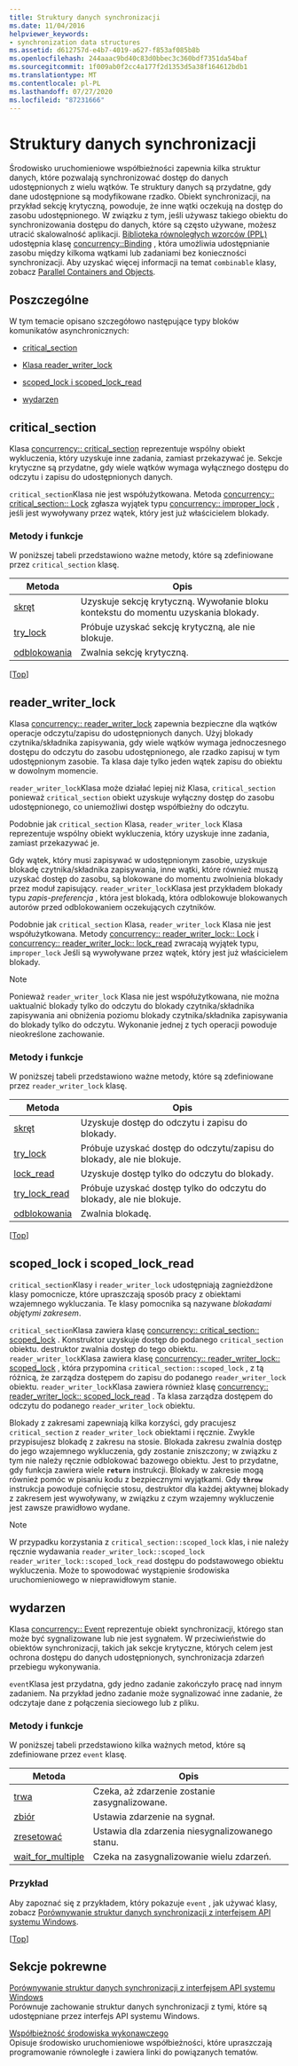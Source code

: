 ```yaml
---
title: Struktury danych synchronizacji
ms.date: 11/04/2016
helpviewer_keywords:
- synchronization data structures
ms.assetid: d612757d-e4b7-4019-a627-f853af085b8b
ms.openlocfilehash: 244aaac9bd40c83d0bbec3c360bdf7351da54baf
ms.sourcegitcommit: 1f009ab0f2cc4a177f2d1353d5a38f164612bdb1
ms.translationtype: MT
ms.contentlocale: pl-PL
ms.lasthandoff: 07/27/2020
ms.locfileid: "87231666"
---
```

# <a name="synchronization-data-structures"></a>Struktury danych synchronizacji

Środowisko uruchomieniowe współbieżności zapewnia kilka struktur danych, które pozwalają synchronizować dostęp do danych udostępnionych z wielu wątków. Te struktury danych są przydatne, gdy dane udostępnione są modyfikowane rzadko. Obiekt synchronizacji, na przykład sekcję krytyczną, powoduje, że inne wątki oczekują na dostęp do zasobu udostępnionego. W związku z tym, jeśli używasz takiego obiektu do synchronizowania dostępu do danych, które są często używane, możesz utracić skalowalność aplikacji. [Biblioteka równoległych wzorców (PPL)](../../parallel/concrt/parallel-patterns-library-ppl.md) udostępnia klasę [concurrency::Binding](../../parallel/concrt/reference/combinable-class.md) , która umożliwia udostępnianie zasobu między kilkoma wątkami lub zadaniami bez konieczności synchronizacji. Aby uzyskać więcej informacji na temat `combinable` klasy, zobacz [Parallel Containers and Objects](../../parallel/concrt/parallel-containers-and-objects.md).

## <a name="sections"></a><a name="top"></a>Poszczególne

W tym temacie opisano szczegółowo następujące typy bloków komunikatów asynchronicznych:

- [critical_section](#critical_section)

- [Klasa reader_writer_lock](#reader_writer_lock)

- [scoped_lock i scoped_lock_read](#scoped_lock)

- [wydarzen](#event)

## <a name="critical_section"></a><a name="critical_section"></a>critical_section

Klasa [concurrency:: critical_section](../../parallel/concrt/reference/critical-section-class.md) reprezentuje wspólny obiekt wykluczenia, który uzyskuje inne zadania, zamiast przekazywać je. Sekcje krytyczne są przydatne, gdy wiele wątków wymaga wyłącznego dostępu do odczytu i zapisu do udostępnionych danych.

`critical_section`Klasa nie jest współużytkowana. Metoda [concurrency:: critical_section:: Lock](reference/critical-section-class.md#lock) zgłasza wyjątek typu [concurrency:: improper_lock](../../parallel/concrt/reference/improper-lock-class.md) , jeśli jest wywoływany przez wątek, który jest już właścicielem blokady.

### <a name="methods-and-features"></a>Metody i funkcje

W poniższej tabeli przedstawiono ważne metody, które są zdefiniowane przez `critical_section` klasę.

|Metoda|Opis|
|------------|-----------------|
|[skręt](reference/critical-section-class.md#lock)|Uzyskuje sekcję krytyczną. Wywołanie bloku kontekstu do momentu uzyskania blokady.|
|[try_lock](reference/critical-section-class.md#try_lock)|Próbuje uzyskać sekcję krytyczną, ale nie blokuje.|
|[odblokowania](reference/critical-section-class.md#unlock)|Zwalnia sekcję krytyczną.|

[[Top](#top)]

## <a name="reader_writer_lock"></a><a name="reader_writer_lock"></a>reader_writer_lock

Klasa [concurrency:: reader_writer_lock](../../parallel/concrt/reference/reader-writer-lock-class.md) zapewnia bezpieczne dla wątków operacje odczytu/zapisu do udostępnionych danych. Użyj blokady czytnika/składnika zapisywania, gdy wiele wątków wymaga jednoczesnego dostępu do odczytu do zasobu udostępnionego, ale rzadko zapisuj w tym udostępnionym zasobie. Ta klasa daje tylko jeden wątek zapisu do obiektu w dowolnym momencie.

`reader_writer_lock`Klasa może działać lepiej niż Klasa, `critical_section` ponieważ `critical_section` obiekt uzyskuje wyłączny dostęp do zasobu udostępnionego, co uniemożliwi dostęp współbieżny do odczytu.

Podobnie jak `critical_section` Klasa, `reader_writer_lock` Klasa reprezentuje wspólny obiekt wykluczenia, który uzyskuje inne zadania, zamiast przekazywać je.

Gdy wątek, który musi zapisywać w udostępnionym zasobie, uzyskuje blokadę czytnika/składnika zapisywania, inne wątki, które również muszą uzyskać dostęp do zasobu, są blokowane do momentu zwolnienia blokady przez moduł zapisujący. `reader_writer_lock`Klasa jest przykładem blokady typu *zapis-preferencja* , która jest blokadą, która odblokowuje blokowanych autorów przed odblokowaniem oczekujących czytników.

Podobnie jak `critical_section` Klasa, `reader_writer_lock` Klasa nie jest współużytkowana. Metody [concurrency:: reader_writer_lock:: Lock](reference/reader-writer-lock-class.md#lock) i [concurrency:: reader_writer_lock:: lock_read](reference/reader-writer-lock-class.md#lock_read) zwracają wyjątek typu, `improper_lock` Jeśli są wywoływane przez wątek, który jest już właścicielem blokady.

> [!NOTE]
> Ponieważ `reader_writer_lock` Klasa nie jest współużytkowana, nie można uaktualnić blokady tylko do odczytu do blokady czytnika/składnika zapisywania ani obniżenia poziomu blokady czytnika/składnika zapisywania do blokady tylko do odczytu. Wykonanie jednej z tych operacji powoduje nieokreślone zachowanie.

### <a name="methods-and-features"></a>Metody i funkcje

W poniższej tabeli przedstawiono ważne metody, które są zdefiniowane przez `reader_writer_lock` klasę.

|Metoda|Opis|
|------------|-----------------|
|[skręt](reference/reader-writer-lock-class.md#lock)|Uzyskuje dostęp do odczytu i zapisu do blokady.|
|[try_lock](reference/reader-writer-lock-class.md#try_lock)|Próbuje uzyskać dostęp do odczytu/zapisu do blokady, ale nie blokuje.|
|[lock_read](reference/reader-writer-lock-class.md#lock_read)|Uzyskuje dostęp tylko do odczytu do blokady.|
|[try_lock_read](reference/reader-writer-lock-class.md#try_lock_read)|Próbuje uzyskać dostęp tylko do odczytu do blokady, ale nie blokuje.|
|[odblokowania](reference/reader-writer-lock-class.md#unlock)|Zwalnia blokadę.|

[[Top](#top)]

## <a name="scoped_lock-and-scoped_lock_read"></a><a name="scoped_lock"></a>scoped_lock i scoped_lock_read

`critical_section`Klasy i `reader_writer_lock` udostępniają zagnieżdżone klasy pomocnicze, które upraszczają sposób pracy z obiektami wzajemnego wykluczania. Te klasy pomocnika są nazywane *blokadami objętymi zakresem*.

`critical_section`Klasa zawiera klasę [concurrency:: critical_section:: scoped_lock](reference/critical-section-class.md#critical_section__scoped_lock_class) . Konstruktor uzyskuje dostęp do podanego `critical_section` obiektu. destruktor zwalnia dostęp do tego obiektu. `reader_writer_lock`Klasa zawiera klasę [concurrency:: reader_writer_lock:: scoped_lock](reference/reader-writer-lock-class.md#scoped_lock_class) , która przypomina `critical_section::scoped_lock` , z tą różnicą, że zarządza dostępem do zapisu do podanego `reader_writer_lock` obiektu. `reader_writer_lock`Klasa zawiera również klasę [concurrency:: reader_writer_lock:: scoped_lock_read](reference/reader-writer-lock-class.md#scoped_lock_read_class) . Ta klasa zarządza dostępem do odczytu do podanego `reader_writer_lock` obiektu.

Blokady z zakresami zapewniają kilka korzyści, gdy pracujesz `critical_section` z `reader_writer_lock` obiektami i ręcznie. Zwykle przypisujesz blokadę z zakresu na stosie. Blokada zakresu zwalnia dostęp do jego wzajemnego wykluczenia, gdy zostanie zniszczony; w związku z tym nie należy ręcznie odblokować bazowego obiektu. Jest to przydatne, gdy funkcja zawiera wiele **`return`** instrukcji. Blokady w zakresie mogą również pomóc w pisaniu kodu z bezpiecznymi wyjątkami. Gdy **`throw`** instrukcja powoduje cofnięcie stosu, destruktor dla każdej aktywnej blokady z zakresem jest wywoływany, w związku z czym wzajemny wykluczenie jest zawsze prawidłowo wydane.

> [!NOTE]
> W przypadku korzystania z `critical_section::scoped_lock` klas, i nie należy ręcznie wydawania `reader_writer_lock::scoped_lock` `reader_writer_lock::scoped_lock_read` dostępu do podstawowego obiektu wykluczenia. Może to spowodować wystąpienie środowiska uruchomieniowego w nieprawidłowym stanie.

## <a name="event"></a><a name="event"></a>wydarzen

Klasa [concurrency:: Event](../../parallel/concrt/reference/event-class.md) reprezentuje obiekt synchronizacji, którego stan może być sygnalizowane lub nie jest sygnałem. W przeciwieństwie do obiektów synchronizacji, takich jak sekcje krytyczne, których celem jest ochrona dostępu do danych udostępnionych, synchronizacja zdarzeń przebiegu wykonywania.

`event`Klasa jest przydatna, gdy jedno zadanie zakończyło pracę nad innym zadaniem. Na przykład jedno zadanie może sygnalizować inne zadanie, że odczytaje dane z połączenia sieciowego lub z pliku.

### <a name="methods-and-features"></a>Metody i funkcje

W poniższej tabeli przedstawiono kilka ważnych metod, które są zdefiniowane przez `event` klasę.

|Metoda|Opis|
|------------|-----------------|
|[trwa](reference/event-class.md#wait)|Czeka, aż zdarzenie zostanie zasygnalizowane.|
|[zbiór](reference/event-class.md#set)|Ustawia zdarzenie na sygnał.|
|[zresetować](reference/event-class.md#reset)|Ustawia dla zdarzenia niesygnalizowanego stanu.|
|[wait_for_multiple](reference/event-class.md#wait_for_multiple)|Czeka na zasygnalizowanie wielu zdarzeń.|

### <a name="example"></a>Przykład

Aby zapoznać się z przykładem, który pokazuje `event` , jak używać klasy, zobacz [Porównywanie struktur danych synchronizacji z interfejsem API systemu Windows](../../parallel/concrt/comparing-synchronization-data-structures-to-the-windows-api.md).

[[Top](#top)]

## <a name="related-sections"></a>Sekcje pokrewne

[Porównywanie struktur danych synchronizacji z interfejsem API systemu Windows](../../parallel/concrt/comparing-synchronization-data-structures-to-the-windows-api.md)<br/>
Porównuje zachowanie struktur danych synchronizacji z tymi, które są udostępniane przez interfejs API systemu Windows.

[Współbieżność środowiska wykonawczego](../../parallel/concrt/concurrency-runtime.md)<br/>
Opisuje środowisko uruchomieniowe współbieżności, które upraszczają programowanie równoległe i zawiera linki do powiązanych tematów.
